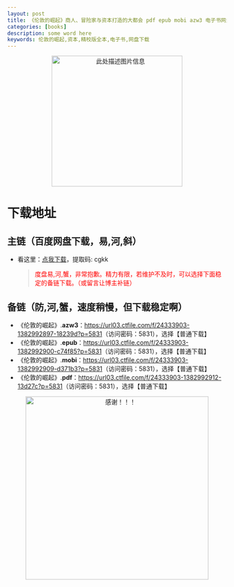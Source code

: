 ```yaml
---
layout: post
title: 《伦敦的崛起》商人、冒险家与资本打造的大都会 pdf epub mobi azw3 电子书网盘下载
categories: [books]
description: some word here
keywords: 伦敦的崛起,资本,精校版全本,电子书,网盘下载
---
```


<div align="center"><img src="https://qweree.cn/wp-content/uploads/2024/10/lun-dun-de-jue-qi-tuya.jpg" alt="此处描述图片信息" width="300px" height="auto"></div>

# 下载地址

## 主链（百度网盘下载，易,河,斜）

- 看这里：[点我下载](https://pan.baidu.com/s/1iMXUbSbtZQZjDcqDmnWUyw?pwd=cgkk)，提取码: cgkk

  > <p style="color:red" >度盘易,河,蟹，非常抱歉。精力有限，若维护不及时，可以选择下面稳定的备链下载。（或留言让博主补链）</p>

## 备链（防,河,蟹，速度稍慢，但下载稳定啊）

- 《伦敦的崛起》.**azw3**：<https://url03.ctfile.com/f/24333903-1382992897-18239d?p=5831>（访问密码：5831），选择【普通下载】
- 《伦敦的崛起》.**epub**：<https://url03.ctfile.com/f/24333903-1382992900-c74f85?p=5831>（访问密码：5831），选择【普通下载】
- 《伦敦的崛起》.**mobi**：<https://url03.ctfile.com/f/24333903-1382992909-d371b3?p=5831>（访问密码：5831），选择【普通下载】
- 《伦敦的崛起》.**pdf**：<https://url03.ctfile.com/f/24333903-1382992912-13d27c?p=5831>（访问密码：5831），选择【普通下载】

<div align="center"><img src="https://pic.imgdb.cn/item/6707df6bd29ded1a8ce37031.gif" alt="感谢！！！" width="420px" height="auto"/></div>

